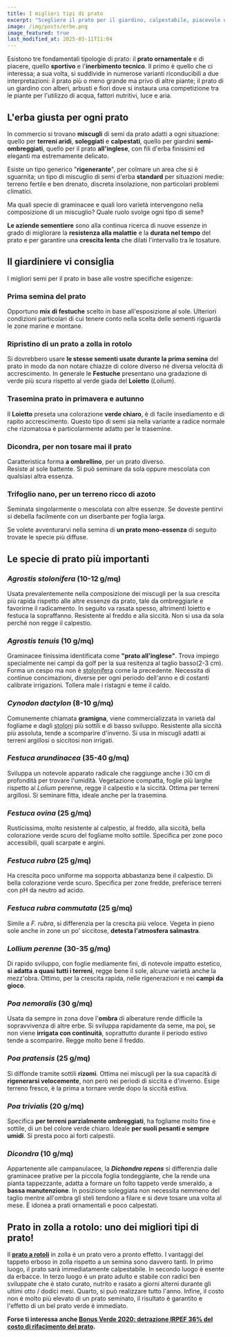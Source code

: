 ```yaml
---
title: I migliori tipi di prato
excerpt: "Scegliere il prato per il giardino, calpestabile, piacevole e non delicato. Impiego sportivo e ornamentale. Quanto impegno: festuca, poa, agrostide, dicondra."
image: /img/posts/erbe.png
image_featured: true
last_modified_at: 2025-03-11T11:04
---
```

Esistono tre fondamentali tipologie di prato: il **prato ornamentale** e di piacere, quello **sportivo** e l'**inerbimento tecnico**. Il primo è quello che ci interessa; a sua volta, si suddivide in numerose varianti riconducibili a due interpretazioni: il prato più o meno grande ma privo di altre piante; il prato di un giardino con alberi, arbusti e fiori dove si instaura  una competizione tra le piante per l'utilizzo di acqua, fattori nutritivi, luce e aria.

## L'erba giusta per ogni prato

In commercio si trovano **miscugli** di semi da prato adatti a ogni situazione: quello per **terreni aridi**, **soleggiati** e **calpestati**, quello per giardini **semi-ombreggiati**, quello per il prato **all'inglese**, con fili d'erba finissimi ed eleganti ma estremamente delicato.

Esiste un tipo generico "**rigenerante**", per colmare un area che si è sguarnita; un tipo di miscuglio di semi d'erba **standard** per situazioni medie: terreno fertile e ben drenato, discreta insolazione, non particolari problemi climatici.

Ma quali specie di graminacee e quali loro varietà intervengono nella composizione di un miscuglio? Quale ruolo svolge ogni tipo di seme?

**Le aziende sementiere** sono alla continua ricerca di nuove essenze in grado di migliorare la **resistenza alla malattie** e la **durata nel tempo** del prato e per garantire una **crescita lenta** che dilati l'intervallo tra le tosature.

## Il giardiniere vi consiglia
I migliori semi per il prato in base alle vostre specifiche esigenze:

### Prima semina del prato
Opportuno **mix di festuche** scelto in base all'esposizione al sole. Ulteriori condizioni particolari di cui tenere conto nella scelta delle sementi riguarda le zone marine e montane.


### Ripristino di un prato a zolla in rotolo
Si dovrebbero usare **le stesse sementi usate durante la prima semina** del prato in modo da non notare chiazze di colore diverso né diversa velocità di accrescimento.
In generale le **Festuche** presentano una gradazione di verde più scura rispetto al verde giada del  **Loietto** (*Lolium*).


### Trasemina prato in primavera e autunno
Il **Loietto** preseta una colorazione **verde chiaro**, è di facile insediamento e di rapito accrescimento. Questo tipo di semi sia nella variante a radice normale che rizomatosa è particolarmente adatto per le trasemine.

### Dicondra, per non tosare mai il prato
Caratteristica forma **a ombrellino**, per un prato diverso.<br>Resiste al sole battente. Si può seminare da sola oppure mescolata con qualsiasi altra essenza.

### Trifoglio nano, per un terreno ricco di azoto
Seminata singolarmente o mescolata con altre essenze. Se doveste pentirvi si debella facilmente con un diserbante per foglia larga.

Se volete avventurarvi nella semina di **un prato mono-essenza** di seguito trovate le specie più diffuse.

## Le specie di prato più importanti

### *Agrostis stolonifera* (10-12 g/mq)
Usata prevalentemente nella composizione dei miscugli per la sua crescita più rapida rispetto alle altre essenze da prato, tale da ombreggiarle e favorirne il radicamento. In seguito va rasata spesso, altrimenti loietto e festuca la sopraffanno. Resistente al freddo e alla siccità. Non si usa da sola perché non regge il calpestio.

### *Agrostis tenuis* (10 g/mq)
Graminacee finissima identificata come **"prato all'inglese"**. Trova impiego specialmente nei campi da golf per la sua resitenza al taglio basso(2-3 cm). Forma un cespo ma non è <abbr title="rami e fusti striscianti che in corrispondenza dei nodi emettono radici e germogli dando vita a nuovi individui.">stolonifera</abbr> come la precedente. Necessita di continue concimazioni, diverse per ogni periodo dell'anno e di costanti calibrate irrigazioni. Tollera male i ristagni e teme il caldo.

### *Cynodon dactylon* (8-10 g/mq)
Comunemente chiamata **gramigna**, viene commercializzata in varietà dal fogliame e dagli <abbr title="rami e fusti striscianti che in corrispondenza dei nodi emettono radici e germogli dando vita a nuovi individui.">stoloni</abbr> più sottili e di basso sviluppo. Resistente alla siccità più assoluta, tende a scomparire d'inverno. Si usa in miscugli adatti ai terreni argillosi o siccitosi non irrigati.

### *Festuca arundinacea* (35-40 g/mq)
Sviluppa un notevole apparato radicale che raggiunge anche i 30 cm di profondità per trovare l'umidità. Vegetazione compatta, foglie più larghe rispetto al *Lolium* perenne, regge il calpestio e la siccità. Ottima per terreni argillosi. Si seminare fitta, ideale anche per la trasemina.

### *Festuca ovina* (25 g/mq)
Rusticissima, molto resistente al calpestio, al freddo, alla siccità, bella colorazione verde scuro del fogliame molto sottile. Specifica per zone poco accessibili, quali scarpate e argini.

### *Festuca rubra* (25 g/mq)
Ha crescita poco uniforme ma sopporta abbastanza bene il calpestio. Di bella colorazione verde scuro. Specifica per zone fredde, preferisce terreni con pH da neutro ad acido.

### *Festuca rubra commutata* (25 g/mq)
Simile a *F. rubra*, si differenzia per la crescita più veloce. Vegeta in pieno sole anche in zone un po' siccitose, **detesta l'atmosfera salmastra**.

### *Lollium perenne* (30-35 g/mq)
Di rapido sviluppo, con foglie mediamente fini, di notevole impatto estetico, **si adatta a quasi tutti i terreni**, regge bene il sole, alcune varietà anche la mezz'obra. Ottimo, per la crescita rapida, nelle rigenerazioni e nei **campi da gioco**.

### *Poa nemoralis* (30 g/mq)
Usata da sempre in zona dove l'**ombra** di alberature rende difficile la sopravvivenza di altre erbe. Si sviluppa rapidamente da seme, ma poi, se non viene **irrigata con continuità**, soprattutto durante il periodo estivo tende a scomparire. Regge molto bene il freddo.

### *Poa pratensis* (25 g/mq)
Si diffonde tramite sottili **rizomi**. Ottima nei miscugli per la sua capacità di **rigenerarsi velocemente**, non però nei periodi di siccità e d'inverno. Esige terreno fresco, è la prima a tornare verde dopo la siccità estiva.

### *Poa trivialis* (20 g/mq)
Specifica **per terreni parzialmente ombreggiati**, ha fogliame molto fine e sottile, di un bel colore verde chiaro. Ideale **per suoli pesanti e sempre umidi**. Si presta poco ai forti calpestii.

### *Dicondra* (10 g/mq)
Appartenente alle campanulacee, la ***Dichondra repens*** si differenzia dalle graminacee prative per la piccola foglia tondeggiante, che la rende una pianta tappezzante, adatta a formare un folto tappeto verde smeraldo, a **bassa manutenzione**. In posizione soleggiata non necessita nemmeno del taglio mentre all'ombra gli steli tendono a filare e si deve tosare una volta al mese. È idonea a prati ornamentali e poco calpestati.

## Prato in zolla a rotolo: uno dei migliori tipi di prato!
Il [**prato a rotoli**](/prodotti/prato-a-rotoli/ "Prato a rotoli: uno dei migliori tipi di prato") in zolla è un prato vero a pronto effetto. I vantaggi del tappeto erboso in zolla rispetto a un semina sono davvero tanti. In primo luogo, il prato sarà immediatamente calpestabile. In secondo luogo è esente da erbacce. In terzo luogo è un prato adulto e stabile con radici ben sviluppate che è stato curato, nutrito e rasato a giorni alterni durante gli ultimi otto / dodici mesi. Quarto, si può realizzare tutto l'anno. Infine, il costo non è molto più elevato di un prato seminato, il risultato è garantito e l'effetto di un bel prato verde è immediato.

**Forse ti interessa anche [Bonus Verde 2020: detrazione IRPEF 36% del costo di rifacimento del prato](/news/bonus-verde "Bonus Verde 2020").**
